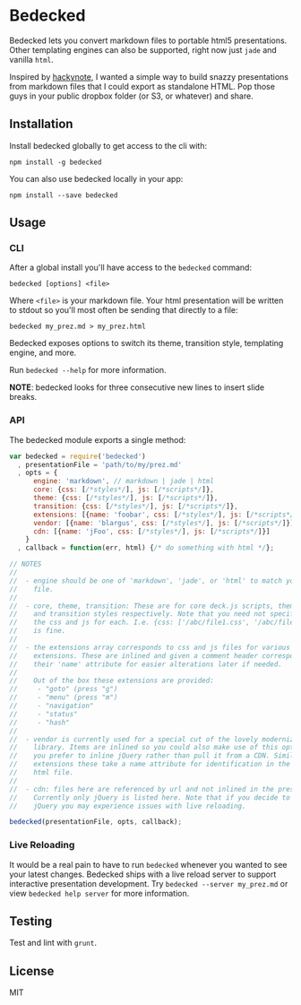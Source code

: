 # Bedecked

Bedecked lets you convert markdown files to portable html5 presentations. Other
templating engines can also be supported, right now just `jade` and vanilla
`html`.

Inspired by [hackynote](https://github.com/thiagofelix/hackynote), I wanted a
simple way to build snazzy presentations from markdown files that I could export
as standalone HTML. Pop those guys in your public dropbox folder (or S3, or
whatever) and share.

## Installation

Install bedecked globally to get access to the cli with:

```
npm install -g bedecked
```

You can also use bedecked locally in your app:

```
npm install --save bedecked
```

## Usage

### CLI

After a global install you'll have access to the `bedecked` command:

```
bedecked [options] <file>
```

Where `<file>` is your markdown file. Your html presentation will be written to
stdout so you'll most often be sending that directly to a file:

```
bedecked my_prez.md > my_prez.html
```

Bedecked exposes options to switch its theme, transition style, templating engine, 
and more. 

Run `bedecked --help` for more information.

**NOTE**: bedecked looks for three consecutive new lines to insert slide breaks.

### API

The bedecked module exports a single method:

```javascript
var bedecked = require('bedecked')
  , presentationFile = 'path/to/my/prez.md'
  , opts = {
      engine: 'markdown', // markdown | jade | html
      core: {css: [/*styles*/], js: [/*scripts*/]},
      theme: {css: [/*styles*/], js: [/*scripts*/]},
      transition: {css: [/*styles*/], js: [/*scripts*/]},
      extensions: [{name: 'foobar', css: [/*styles*/], js: [/*scripts*/]}],
      vendor: [{name: 'blargus', css: [/*styles*/], js: [/*scripts*/]}],
      cdn: [{name: 'jFoo', css: [/*styles*/], js: [/*scripts*/]}]
    }
  , callback = function(err, html) {/* do something with html */};

// NOTES
// 
//  - engine should be one of 'markdown', 'jade', or 'html' to match your markup
//    file.
//
//  - core, theme, transition: These are for core deck.js scripts, theme styles,
//    and transition styles respectively. Note that you need not specify both
//    the css and js for each. I.e. {css: ['/abc/file1.css', '/abc/file2.css']}
//    is fine.
// 
//  - the extensions array corresponds to css and js files for various deck.js
//    extensions. These are inlined and given a comment header corresponding to
//    their 'name' attribute for easier alterations later if needed.
//
//    Out of the box these extensions are provided:
//     - "goto" (press "g")
//     - "menu" (press "m")
//     - "navigation"
//     - "status"
//     - "hash"
//
//  - vendor is currently used for a special cut of the lovely modernizr
//    library. Items are inlined so you could also make use of this option if
//    you prefer to inline jQuery rather than pull it from a CDN. Similar to the
//    extensions these take a name attribute for identification in the final
//    html file.
//
//  - cdn: files here are referenced by url and not inlined in the presentation.
//    Currently only jQuery is listed here. Note that if you decide to inline
//    jQuery you may experience issues with live reloading.

bedecked(presentationFile, opts, callback);
```

### Live Reloading

It would be a real pain to have to run `bedecked` whenever you wanted to see
your latest changes. Bedecked ships with a live reload server to support
interactive presentation development. Try `bedecked --server my_prez.md` or view
`bedecked help server` for more information.

## Testing

Test and lint with `grunt`.

## License

MIT
